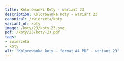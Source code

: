 ```yaml
---
title: Kolorowanki Koty - wariant 23
description: Kolorowanka Koty - wariant 23
canonical: /zwierzeta/koty
variant_of: koty
image: /koty/23/koty-23.svg
pdf: /koty/23/koty-23.pdf
tags:
- zwierzeta
- koty
alt: "Kolorowanka koty – format A4 PDF - wariant 23"
---
```

